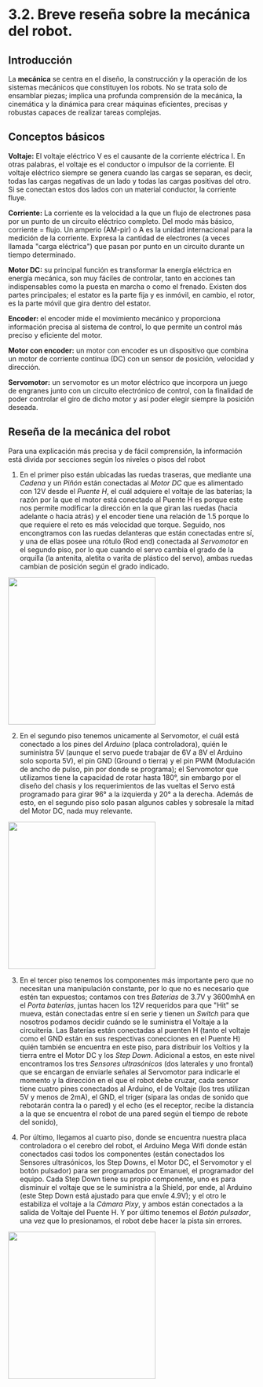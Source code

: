 # 3.2. Breve reseña sobre la mecánica del robot.
## Introducción
La **mecánica** se centra en el diseño, la construcción y la operación de los sistemas mecánicos que constituyen los robots. No se trata solo de ensamblar piezas; implica una profunda comprensión de la mecánica, la cinemática y la dinámica para crear máquinas eficientes, precisas y robustas capaces de realizar tareas complejas.

## Conceptos básicos
**Voltaje:** El voltaje eléctrico V es el causante de la corriente eléctrica I. En otras palabras, el voltaje es el conductor o impulsor de la corriente.
El voltaje eléctrico siempre se genera cuando las cargas se separan, es decir, todas las cargas negativas de un lado y todas las cargas positivas del otro. Si se conectan estos dos lados con un material conductor, la corriente fluye.  

**Corriente:** La corriente es la velocidad a la que un flujo de electrones pasa por un punto de un circuito eléctrico completo. Del modo más básico, corriente = flujo.
Un amperio (AM-pir) o A es la unidad internacional para la medición de la corriente. Expresa la cantidad de electrones (a veces llamada "carga eléctrica") que pasan por punto en un circuito durante un tiempo determinado.   

**Motor DC:** su principal función es transformar la energía eléctrica en energía mecánica, son muy fáciles de controlar, tanto en acciones tan indispensables como la puesta en marcha o como el frenado. Existen dos partes principales; el estator es la parte fija y es inmóvil, en cambio, el rotor, es la parte móvil que gira dentro del estator.

**Encoder:** el encoder mide el movimiento mecánico y proporciona información precisa al sistema de control, lo que permite un control más preciso y eficiente del motor.

**Motor con encoder:** un motor con encoder es un dispositivo que combina un motor de corriente continua (DC) con un sensor de posición, velocidad y dirección.

**Servomotor:** un servomotor es un motor eléctrico que incorpora un juego de engranes junto con un circuito electrónico de control, con la finalidad de poder controlar el giro de dicho motor y así poder elegir siempre la posición deseada.

## Reseña de la mecánica del robot  
Para una explicación más precisa y de fácil comprensión, la información está divida por secciones según los niveles o pisos del robot

1. En el primer piso están ubicadas las ruedas traseras, que mediante una *Cadena* y un *Piñón* están conectadas al *Motor DC* que es alimentado con 12V desde el *Puente H*, el cuál adquiere el voltaje de las baterías; la razón por la que el motor está conectado al Puente H es porque este nos permite modificar la dirección en la que giran las ruedas (hacia adelante o hacia atrás) y el encoder tiene una relación de 1.5 porque lo que requiere el reto es más velocidad que torque. Seguido, nos encongtramos con las ruedas delanteras que están conectadas entre sí, y una de ellas posee una rótulo (Rod end) conectada al *Servomotor* en el segundo piso, por lo que cuando el servo cambia el grado de la orquilla (la antenita, aletita o varita de plástico del servo), ambas ruedas cambian de posición según el grado indicado.
<img src="https://github.com/user-attachments/assets/f9d81396-2af1-4d3f-a5dd-70c89e4f2d3e" width="300" />

2. En el segundo piso tenemos unicamente al Servomotor, el cuál está conectado a los pines del *Arduino* (placa controladora), quién le suministra 5V (aunque el servo puede trabajar de 6V a 8V el Arduino solo soporta 5V), el pin GND (Ground o tierra) y el pin PWM (Modulación de ancho de pulso, pin por donde se programa); el Servomotor que utilizamos tiene la capacidad de rotar hasta 180°, sin embargo por el diseño del chasis y los requerimientos de las vueltas el Servo está programado para girar 96° a la izquierda y 20° a la derecha. Además de esto, en el segundo piso solo pasan algunos cables y sobresale la mitad del Motor DC, nada muy relevante.
<img src="https://github.com/user-attachments/assets/b0e6f39d-2497-4481-8460-6b8b5497b162" width="300" />

3. En el tercer piso tenemos los componentes más importante pero que no necesitan una manipulación constante, por lo que no es necesario que estén tan expuestos; contamos con tres *Baterías* de 3.7V y 3600mhA en el *Porta baterías*, juntas hacen los 12V requeridos para que "Hit" se mueva, están conectadas entre sí en serie y tienen un *Switch* para que nosotros podamos decidir cuándo se le suministra el Voltaje a la circuitería. Las Baterías están conectadas al puenten H (tanto el voltaje como el GND están en sus respectivas conecciones en el Puente H) quién también se encuentra en este piso, para distribuir los Voltios y la tierra entre el Motor DC y los *Step Down*. Adicional a estos, en este nivel encontramos los tres *Sensores ultrasónicos* (dos laterales y uno frontal) que se encargan de enviarle señales al Servomotor para indicarle el momento y la dirección en el que el robot debe cruzar, cada sensor tiene cuatro pines conectados al Arduino, el de Voltaje (los tres utilizan 5V y menos de 2mA), el GND, el triger (sipara las ondas de sonido que rebotarán contra la o pared) y el echo (es el receptor, recibe la distancia a la que se encuentra el robot de una pared según el tiempo de rebote del sonido), 

4. Por último, llegamos al cuarto piso, donde se encuentra nuestra placa controladora o el cerebro del robot, el Arduino Mega Wifi donde están conectados casi todos los componentes (están conectados los Sensores ultrasónicos, los Step Downs, el Motor DC, el Servomotor y el botón pulsador) para ser programados por Emanuel, el programador del equipo. 
Cada Step Down tiene su propio componente, uno es para disminuir el voltaje que se le suministra a la Shield, por ende, al Arduino (este Step Down está ajustado para que envíe 4.9V); y el otro le estabiliza el voltaje a la *Cámara Pixy*, y ambos están conectados a la salida de Voltaje del Puente H. Y por último tenemos el *Botón pulsador*, una vez que lo presionamos, el robot debe hacer la pista sin errores. 
<img src="https://github.com/user-attachments/assets/07f2c234-cf6a-4483-9c46-0e5510e210c8" width="300" />

